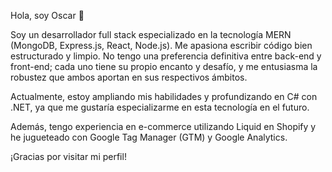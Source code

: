 Hola, soy Oscar 👋

Soy un desarrollador full stack especializado en la tecnología MERN (MongoDB, Express.js, React, Node.js). Me apasiona escribir código bien estructurado y limpio. No tengo una preferencia definitiva entre back-end y front-end; cada uno tiene su propio encanto y desafío, y me entusiasma la robustez que ambos aportan en sus respectivos ámbitos.

Actualmente, estoy ampliando mis habilidades y profundizando en C# con .NET, ya que me gustaría especializarme en esta tecnología en el futuro.

Además, tengo experiencia en e-commerce utilizando Liquid en Shopify y he jugueteado con Google Tag Manager (GTM) y Google Analytics.

¡Gracias por visitar mi perfil!

